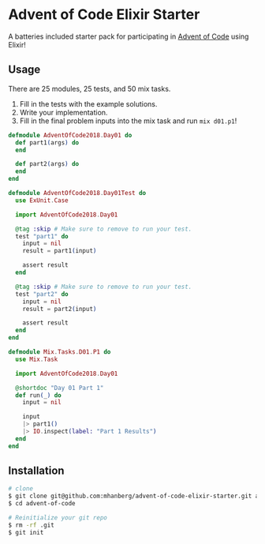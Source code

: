# Advent of Code Elixir Starter

A batteries included starter pack for participating in [Advent of Code](https://www.adventofcode.com) using Elixir!

## Usage

There are 25 modules, 25 tests, and 50 mix tasks. 

1. Fill in the tests with the example solutions.
1. Write your implementation.
1. Fill in the final problem inputs into the mix task and run `mix d01.p1`!

```elixir
defmodule AdventOfCode2018.Day01 do
  def part1(args) do
  end

  def part2(args) do
  end
end
```

```elixir
defmodule AdventOfCode2018.Day01Test do
  use ExUnit.Case

  import AdventOfCode2018.Day01

  @tag :skip # Make sure to remove to run your test.
  test "part1" do
    input = nil 
    result = part1(input)

    assert result
  end

  @tag :skip # Make sure to remove to run your test.
  test "part2" do
    input = nil 
    result = part2(input)

    assert result
  end
end
```

```elixir
defmodule Mix.Tasks.D01.P1 do
  use Mix.Task

  import AdventOfCode2018.Day01

  @shortdoc "Day 01 Part 1"
  def run(_) do
    input = nil

    input
    |> part1()
    |> IO.inspect(label: "Part 1 Results") 
  end
end   
```

## Installation

```bash
# clone
$ git clone git@github.com:mhanberg/advent-of-code-elixir-starter.git advent-of-code
$ cd advent-of-code

# Reinitialize your git repo
$ rm -rf .git
$ git init
```
